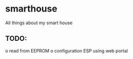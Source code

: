 # smarthouse
All things about my smart house

## TODO:
o read from EEPROM
o configuration ESP using web portal
